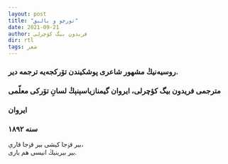 ```yaml
---
layout: post
title: "تورچو و بالیق"
date: 2021-09-21
author: فریدون بیگ کؤچرلی
dir: rtl
tags: شعر
---
```



### روسیه‌نیڭ مشهور شاعری پوشکیندن تۆرکجه‌یه ترجمه دیر.

### مترجمی فریدون بیگ کؤچرلی، ایروان گیمنازیاسېنېڭ لسانِ تۆرکی معلّمی

### ایروان

### سنه ۱۸۹۲

بیر قۏجا کیشی بیر قۏجا قارې، <br/>
بیر بیرینیڭ انیسی هم یاری. <br/><br/>




















